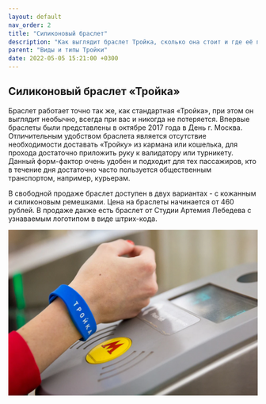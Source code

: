 ```yaml
---
layout: default
nav_order: 2
title: "Силиконовый браслет"
description: "Как выглядит браслет Тройка, сколько она стоит и где её приобрести"
parent: "Виды и типы Тройки"
date: 2022-05-05 15:21:00 +0300
---
```


## Силиконовый браслет «Тройка»

Браслет работает точно так же, как стандартная «Тройка», при этом он выглядит необычно, всегда при
вас и никогда не потеряется. Впервые браслеты были представлены в октябре 2017 года в День г. Москва.
Отличительным удобством браслета является отсутствие необходимости доставать «Тройку» из кармана или
кошелька, для прохода достаточно приложить руку к валидатору или турникету. Данный форм-фактор очень
удобен и подходит для тех пассажиров, кто в течение дня достаточно часто пользуется общественным транспортом,
например, курьерам.

В свободной продаже браслет доступен в двух вариантах - с кожанным и силиконовым ремешками. Цена на
браслеты начинается от 460 рублей. В продаже дакже есть браслет от Студии Артемия Лебедева с узнаваемым
логотипом в виде штрих-кода.

![Браслеты Тройка](/assets/images/collection/bracelets.png)

